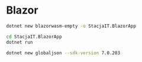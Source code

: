 # Blazor


~~~ bash
dotnet new blazorwasm-empty -o StacjaIT.BlazorApp
~~~ 

~~~ bash
cd StacjaIT.BlazorApp
dotnet run
~~~ 


~~~ bash
dotnet new globaljson --sdk-version 7.0.203
~~~ 
